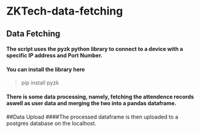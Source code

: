 # ZKTech-data-fetching
## Data Fetching  
#### The script uses the pyzk python library to connect to a device with a specific IP address and Port Number.  
#### You can install the library here  
> pip install pyzk  
#### There is some data processing, namely, fetching the attendence records aswell as user data and merging the two into a pandas dataframe.  
  
  
##Data Upload
####The processed dataframe is then uploaded to a postgres database on the localhost.

